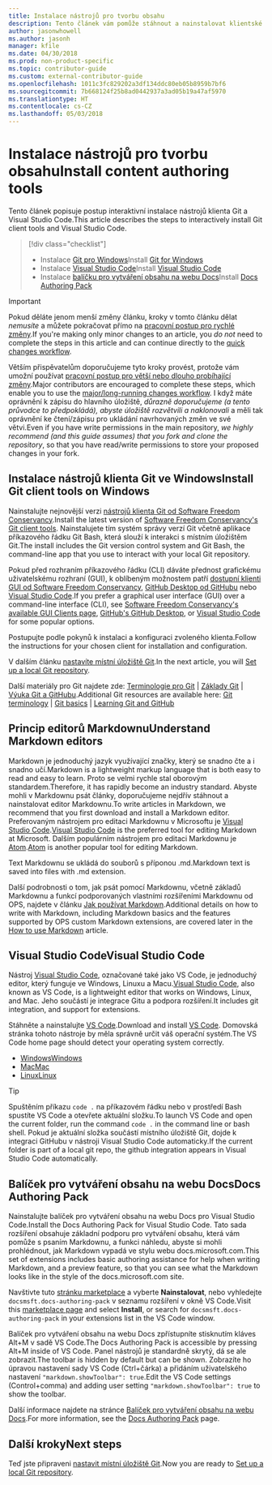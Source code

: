 ```yaml
---
title: Instalace nástrojů pro tvorbu obsahu
description: Tento článek vám pomůže stáhnout a nainstalovat klientské nástroje, které jsou potřeba pro Git a úpravy souborů markdownu.
author: jasonwhowell
ms.author: jasonh
manager: kfile
ms.date: 04/30/2018
ms.prod: non-product-specific
ms.topic: contributor-guide
ms.custom: external-contributor-guide
ms.openlocfilehash: 1011c3fc829202a3df134ddc80eb05b8959b7bf6
ms.sourcegitcommit: 7b668124f25b8ad0442937a3ad05b19a47af5970
ms.translationtype: HT
ms.contentlocale: cs-CZ
ms.lasthandoff: 05/03/2018
---
```

# <a name="install-content-authoring-tools"></a><span data-ttu-id="b74c7-103">Instalace nástrojů pro tvorbu obsahu</span><span class="sxs-lookup"><span data-stu-id="b74c7-103">Install content authoring tools</span></span>

<span data-ttu-id="b74c7-104">Tento článek popisuje postup interaktivní instalace nástrojů klienta Git a Visual Studio Code.</span><span class="sxs-lookup"><span data-stu-id="b74c7-104">This article describes the steps to interactively install Git client tools and Visual Studio Code.</span></span>
> [!div class="checklist"]
> * <span data-ttu-id="b74c7-105">Instalace [Git pro Windows](https://git-scm.com/download/win)</span><span class="sxs-lookup"><span data-stu-id="b74c7-105">Install [Git for Windows](https://git-scm.com/download/win)</span></span>
> * <span data-ttu-id="b74c7-106">Instalace [Visual Studio Code](https://code.visualstudio.com/)</span><span class="sxs-lookup"><span data-stu-id="b74c7-106">Install [Visual Studio Code](https://code.visualstudio.com/)</span></span>
> * <span data-ttu-id="b74c7-107">Instalace [balíčku pro vytváření obsahu na webu Docs](https://marketplace.visualstudio.com/items?itemName=docsmsft.docs-authoring-pack)</span><span class="sxs-lookup"><span data-stu-id="b74c7-107">Install [Docs Authoring Pack](https://marketplace.visualstudio.com/items?itemName=docsmsft.docs-authoring-pack)</span></span>

>[!IMPORTANT]
> <span data-ttu-id="b74c7-108">Pokud děláte jenom menší změny článku, kroky v tomto článku dělat *nemusíte* a můžete pokračovat přímo na [pracovní postup pro rychlé změny](index.md#quick-edits-to-existing-documents).</span><span class="sxs-lookup"><span data-stu-id="b74c7-108">If you're making only minor changes to an article, you *do not* need to complete the steps in this article and can continue directly to the [quick changes workflow](index.md#quick-edits-to-existing-documents).</span></span>
>
> <span data-ttu-id="b74c7-109">Větším přispěvatelům doporučujeme tyto kroky provést, protože vám umožní používat [pracovní postup pro větší nebo dlouho probíhající změny](how-to-write-workflows-major.md).</span><span class="sxs-lookup"><span data-stu-id="b74c7-109">Major contributors are encouraged to complete these steps, which enable you to use the [major/long-running changes workflow](how-to-write-workflows-major.md).</span></span> <span data-ttu-id="b74c7-110">I když máte oprávnění k zápisu do hlavního úložiště, *důrazně doporučujeme (a tento průvodce to předpokládá), abyste úložiště rozvětvili a naklonovali* a měli tak oprávnění ke čtení/zápisu pro ukládání navrhovaných změn ve své větvi.</span><span class="sxs-lookup"><span data-stu-id="b74c7-110">Even if you have write permissions in the main repository, *we highly recommend (and this guide assumes) that you fork and clone the repository*, so that you have read/write permissions to store your proposed changes in your fork.</span></span>

## <a name="install-git-client-tools-on-windows"></a><span data-ttu-id="b74c7-111">Instalace nástrojů klienta Git ve Windows</span><span class="sxs-lookup"><span data-stu-id="b74c7-111">Install Git client tools on Windows</span></span>

 <span data-ttu-id="b74c7-112">Nainstalujte nejnovější verzi [nástrojů klienta Git od Software Freedom Conservancy](https://git-scm.com/download/).</span><span class="sxs-lookup"><span data-stu-id="b74c7-112">Install the latest version of [Software Freedom Conservancy's Git client tools](https://git-scm.com/download/).</span></span> <span data-ttu-id="b74c7-113">Nainstalujete tím systém správy verzí Git včetně aplikace příkazového řádku Git Bash, která slouží k interakci s místním úložištěm Git.</span><span class="sxs-lookup"><span data-stu-id="b74c7-113">The install includes the Git version control system and Git Bash, the command-line app that you use to interact with your local Git repository.</span></span>

<span data-ttu-id="b74c7-114">Pokud před rozhraním příkazového řádku (CLI) dáváte přednost grafickému uživatelskému rozhraní (GUI), k oblíbeným možnostem patří [dostupní klienti GUI od Software Freedom Conservancy](https://git-scm.com/downloads/guis), [GitHub Desktop od GitHubu](https://desktop.github.com/) nebo [Visual Studio Code](https://www.visualstudio.com/products/code-vs.aspx).</span><span class="sxs-lookup"><span data-stu-id="b74c7-114">If you prefer a graphical user interface (GUI) over a command-line interface (CLI), see [Software Freedom Conservancy's available GUI Clients page](https://git-scm.com/downloads/guis), [GitHub's GitHub Desktop](https://desktop.github.com/), or [Visual Studio Code](https://www.visualstudio.com/products/code-vs.aspx) for some popular options.</span></span>

<span data-ttu-id="b74c7-115">Postupujte podle pokynů k instalaci a konfiguraci zvoleného klienta.</span><span class="sxs-lookup"><span data-stu-id="b74c7-115">Follow the instructions for your chosen client for installation and configuration.</span></span>

<span data-ttu-id="b74c7-116">V dalším článku [nastavíte místní úložiště Git](get-started-setup-local.md).</span><span class="sxs-lookup"><span data-stu-id="b74c7-116">In the next article, you will [Set up a local Git repository](get-started-setup-local.md).</span></span>

   <span data-ttu-id="b74c7-117">Další materiály pro Git najdete zde: [Terminologie pro Git](https://help.github.com/articles/github-glossary) | [Základy Git](https://git-scm.com/book/en/v2/Getting-Started-Git-Basics) | [Výuka Git a GitHubu](https://help.github.com/articles/good-resources-for-learning-git-and-github/).</span><span class="sxs-lookup"><span data-stu-id="b74c7-117">Additional Git resources are available here: [Git terminology](https://help.github.com/articles/github-glossary) | [Git basics](https://git-scm.com/book/en/v2/Getting-Started-Git-Basics) | [Learning Git and GitHub](https://help.github.com/articles/good-resources-for-learning-git-and-github/)</span></span>

## <a name="understand-markdown-editors"></a><span data-ttu-id="b74c7-118">Princip editorů Markdownu</span><span class="sxs-lookup"><span data-stu-id="b74c7-118">Understand Markdown editors</span></span>

<span data-ttu-id="b74c7-119">Markdown je jednoduchý jazyk využívající značky, který se snadno čte a i snadno učí.</span><span class="sxs-lookup"><span data-stu-id="b74c7-119">Markdown is a lightweight markup language that is both easy to read and easy to learn.</span></span> <span data-ttu-id="b74c7-120">Proto se velmi rychle stal oborovým standardem.</span><span class="sxs-lookup"><span data-stu-id="b74c7-120">Therefore, it has rapidly become an industry standard.</span></span> <span data-ttu-id="b74c7-121">Abyste mohli v Markdownu psát články, doporučujeme nejdřív stáhnout a nainstalovat editor Markdownu.</span><span class="sxs-lookup"><span data-stu-id="b74c7-121">To write articles in Markdown, we recommend that you first download and install a Markdown editor.</span></span>  <span data-ttu-id="b74c7-122">Preferovaným nástrojem pro editaci Markdownu v Microsoftu je [Visual Studio Code](https://code.visualstudio.com/).</span><span class="sxs-lookup"><span data-stu-id="b74c7-122">[Visual Studio Code](https://code.visualstudio.com/) is the preferred tool for editing Markdown at Microsoft.</span></span> <span data-ttu-id="b74c7-123">Dalším populárním nástrojem pro editaci Markdownu je [Atom](https://atom.io).</span><span class="sxs-lookup"><span data-stu-id="b74c7-123">[Atom](https://atom.io) is another popular tool for editing Markdown.</span></span>

<span data-ttu-id="b74c7-124">Text Markdownu se ukládá do souborů s příponou .md.</span><span class="sxs-lookup"><span data-stu-id="b74c7-124">Markdown text is saved into files with .md extension.</span></span>

<span data-ttu-id="b74c7-125">Další podrobnosti o tom, jak psát pomocí Markdownu, včetně základů Markdownu a funkcí podporovaných vlastními rozšířeními Markdownu od OPS, najdete v článku [Jak používat Markdown](how-to-write-use-markdown.md).</span><span class="sxs-lookup"><span data-stu-id="b74c7-125">Additional details on how to write with Markdown, including Markdown basics and the features supported by OPS custom Markdown extensions, are covered later in the [How to use Markdown](how-to-write-use-markdown.md) article.</span></span>

## <a name="visual-studio-code"></a><span data-ttu-id="b74c7-126">Visual Studio Code</span><span class="sxs-lookup"><span data-stu-id="b74c7-126">Visual Studio Code</span></span>

<span data-ttu-id="b74c7-127">Nástroj [Visual Studio Code](https://code.visualstudio.com/), označované také jako VS Code, je jednoduchý editor, který funguje ve Windows, Linuxu a Macu.</span><span class="sxs-lookup"><span data-stu-id="b74c7-127">[Visual Studio Code](https://code.visualstudio.com/), also known as VS Code, is a lightweight editor that works on Windows, Linux, and Mac.</span></span> <span data-ttu-id="b74c7-128">Jeho součástí je integrace Gitu a podpora rozšíření.</span><span class="sxs-lookup"><span data-stu-id="b74c7-128">It includes git integration, and support for extensions.</span></span>

<span data-ttu-id="b74c7-129">Stáhněte a nainstalujte [VS Code](https://code.visualstudio.com/).</span><span class="sxs-lookup"><span data-stu-id="b74c7-129">Download and install [VS Code](https://code.visualstudio.com/).</span></span> <span data-ttu-id="b74c7-130">Domovská stránka tohoto nástroje by měla správně určit váš operační systém.</span><span class="sxs-lookup"><span data-stu-id="b74c7-130">The VS Code home page should detect your operating system correctly.</span></span>

- [<span data-ttu-id="b74c7-131">Windows</span><span class="sxs-lookup"><span data-stu-id="b74c7-131">Windows</span></span>](https://code.visualstudio.com/docs/setup/windows)
- [<span data-ttu-id="b74c7-132">Mac</span><span class="sxs-lookup"><span data-stu-id="b74c7-132">Mac</span></span>](https://code.visualstudio.com/docs/setup/mac)
- [<span data-ttu-id="b74c7-133">Linux</span><span class="sxs-lookup"><span data-stu-id="b74c7-133">Linux</span></span>](https://code.visualstudio.com/docs/setup/linux)

> [!TIP]
> <span data-ttu-id="b74c7-134">Spuštěním příkazu `code .` na příkazovém řádku nebo v prostředí Bash spustíte VS Code a otevřete aktuální složku.</span><span class="sxs-lookup"><span data-stu-id="b74c7-134">To launch VS Code and open the current folder, run the command `code .` in the command line or bash shell.</span></span> <span data-ttu-id="b74c7-135">Pokud je aktuální složka součástí místního úložiště Git, dojde k integraci GitHubu v nástroji Visual Studio Code automaticky.</span><span class="sxs-lookup"><span data-stu-id="b74c7-135">If the current folder is part of a local git repo, the github integration appears in Visual Studio Code automatically.</span></span>

## <a name="docs-authoring-pack"></a><span data-ttu-id="b74c7-136">Balíček pro vytváření obsahu na webu Docs</span><span class="sxs-lookup"><span data-stu-id="b74c7-136">Docs Authoring Pack</span></span>
<span data-ttu-id="b74c7-137">Nainstalujte balíček pro vytváření obsahu na webu Docs pro Visual Studio Code.</span><span class="sxs-lookup"><span data-stu-id="b74c7-137">Install the Docs Authoring Pack for Visual Studio Code.</span></span> <span data-ttu-id="b74c7-138">Tato sada rozšíření obsahuje základní podporu pro vytváření obsahu, která vám pomůže s psaním Markdownu, a funkci náhledu, abyste si mohli prohlédnout, jak Markdown vypadá ve stylu webu docs.microsoft.com.</span><span class="sxs-lookup"><span data-stu-id="b74c7-138">This set of extensions includes basic authoring assistance for help when writing Markdown, and a preview feature, so that you can see what the Markdown looks like in the style of the docs.microsoft.com site.</span></span>

   <span data-ttu-id="b74c7-139">Navštivte tuto [stránku marketplace](https://marketplace.visualstudio.com/items?itemName=docsmsft.docs-authoring-pack) a vyberte **Nainstalovat**, nebo vyhledejte `docsmsft.docs-authoring-pack` v seznamu rozšíření v okně VS Code.</span><span class="sxs-lookup"><span data-stu-id="b74c7-139">Visit this [marketplace page](https://marketplace.visualstudio.com/items?itemName=docsmsft.docs-authoring-pack) and select **Install**, or search for `docsmsft.docs-authoring-pack` in your extensions list in the VS Code window.</span></span> 

   <span data-ttu-id="b74c7-140">Balíček pro vytváření obsahu na webu Docs zpřístupníte stisknutím kláves Alt+M v sadě VS Code.</span><span class="sxs-lookup"><span data-stu-id="b74c7-140">The Docs Authoring Pack is accessible by pressing Alt+M inside of VS Code.</span></span> <span data-ttu-id="b74c7-141">Panel nástrojů je standardně skrytý, dá se ale zobrazit.</span><span class="sxs-lookup"><span data-stu-id="b74c7-141">The toolbar is hidden by default but can be shown.</span></span> <span data-ttu-id="b74c7-142">Zobrazíte ho úpravou nastavení sady VS Code (Ctrl+čárka) a přidáním uživatelského nastavení `"markdown.showToolbar": true`.</span><span class="sxs-lookup"><span data-stu-id="b74c7-142">Edit the VS Code settings (Control+comma) and adding user setting `"markdown.showToolbar": true` to show the toolbar.</span></span>

   <span data-ttu-id="b74c7-143">Další informace najdete na stránce [Balíček pro vytváření obsahu na webu Docs](how-to-write-docs-auth-pack.md).</span><span class="sxs-lookup"><span data-stu-id="b74c7-143">For more information, see the [Docs Authoring Pack](how-to-write-docs-auth-pack.md) page.</span></span>


## <a name="next-steps"></a><span data-ttu-id="b74c7-144">Další kroky</span><span class="sxs-lookup"><span data-stu-id="b74c7-144">Next steps</span></span>

<span data-ttu-id="b74c7-145">Teď jste připraveni [nastavit místní úložiště Git](get-started-setup-local.md).</span><span class="sxs-lookup"><span data-stu-id="b74c7-145">Now you are ready to [Set up a local Git repository](get-started-setup-local.md).</span></span>

